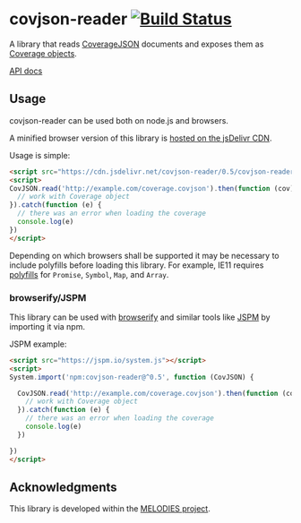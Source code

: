 # covjson-reader [![Build Status](https://travis-ci.org/Reading-eScience-Centre/covjson-reader.svg?branch=master)](https://travis-ci.org/Reading-eScience-Centre/covjson-reader)

A library that reads [CoverageJSON](https://github.com/neothemachine/coveragejson) documents and exposes them as [Coverage objects](https://github.com/neothemachine/coverage-jsapi).

[API docs](https://doc.esdoc.org/github.com/reading-escience-centre/covjson-reader/)

## Usage

covjson-reader can be used both on node.js and browsers.

A minified browser version of this library is [hosted on the jsDelivr CDN](http://www.jsdelivr.com/projects/covjson-reader).

Usage is simple:
```html
<script src="https://cdn.jsdelivr.net/covjson-reader/0.5/covjson-reader.min.js"></script>
<script>
CovJSON.read('http://example.com/coverage.covjson').then(function (cov) {
  // work with Coverage object
}).catch(function (e) {
  // there was an error when loading the coverage
  console.log(e)
})
</script>
```

Depending on which browsers shall be supported it may be necessary to include polyfills before loading this library. For example, IE11 requires [polyfills](https://github.com/zloirock/core-js) for `Promise`, `Symbol`, `Map`, and `Array`.

### browserify/JSPM

This library can be used with [browserify](http://browserify.org) and similar tools like [JSPM](http://jspm.io) by importing it via npm.

JSPM example:
```html
<script src="https://jspm.io/system.js"></script>
<script>
System.import('npm:covjson-reader@^0.5', function (CovJSON) {

  CovJSON.read('http://example.com/coverage.covjson').then(function (cov) {
    // work with Coverage object
  }).catch(function (e) {
    // there was an error when loading the coverage
    console.log(e)
  })

})
</script>
```

## Acknowledgments

This library is developed within the [MELODIES project](http://www.melodiesproject.eu).
